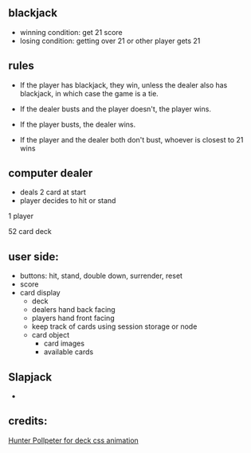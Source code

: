 ## blackjack
- winning condition: get 21 score
- losing condition: getting over 21 or other player gets 21

## rules

- If the player has blackjack, they win, unless the dealer also has blackjack, in which case the game is a tie.

- If the dealer busts and the player doesn't, the player wins.

- If the player busts, the dealer wins.

- If the player and the dealer both don't bust, whoever is closest to 21 wins

## computer dealer
- deals 2 card at start
- player decides to hit or stand

1 player

52 card deck

## user side:
- buttons: hit, stand, double down, surrender, reset
- score
- card display
  - deck
  - dealers hand back facing
  - players hand front facing
  - keep track of cards using session storage or node
  - card object
    - card images
    - available cards

## Slapjack
- 

## credits:
[Hunter Pollpeter for deck css animation](https://codepen.io/hunterpollpeter/pen/wvwgNmL)